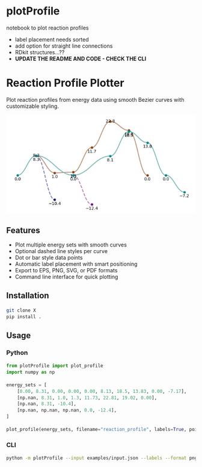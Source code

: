# plotProfile
notebook to plot reaction profiles

- label placement needs sorted
- add option for straight line connections
- RDkit structures...??
- **UPDATE THE README AND CODE - CHECK THE CLI**
# Reaction Profile Plotter

Plot reaction profiles from energy data using smooth Bezier curves with customizable styling.

![Example Reaction Profile](images/reaction_profile.png)

## Features
- Plot multiple energy sets with smooth curves
- Optional dashed line styles per curve
- Dot or bar style data points
- Automatic label placement with smart positioning
- Export to EPS, PNG, SVG, or PDF formats
- Command line interface for quick plotting

## Installation

```bash
git clone X
pip install .
```

## Usage

### Python
```python
from plotProfile import plot_profile
import numpy as np

energy_sets = [
    [0.00, 8.31, 0.00, 0.00, 0.00, 8.13, 18.5, 13.83, 0.00, -7.17],
    [np.nan, 8.31, 1.0, 1.3, 11.73, 22.81, 19.02, 0.00],
    [np.nan, 8.31, -10.4],
    [np.nan, np.nan, np.nan, 0.0, -12.4],
]

plot_profile(energy_sets, filename="reaction_profile", labels=True, point_type="dot", desaturate_curve=True)
```

### CLI
```bash
python -m plotProfile --input examples/input.json --labels --format png
```



